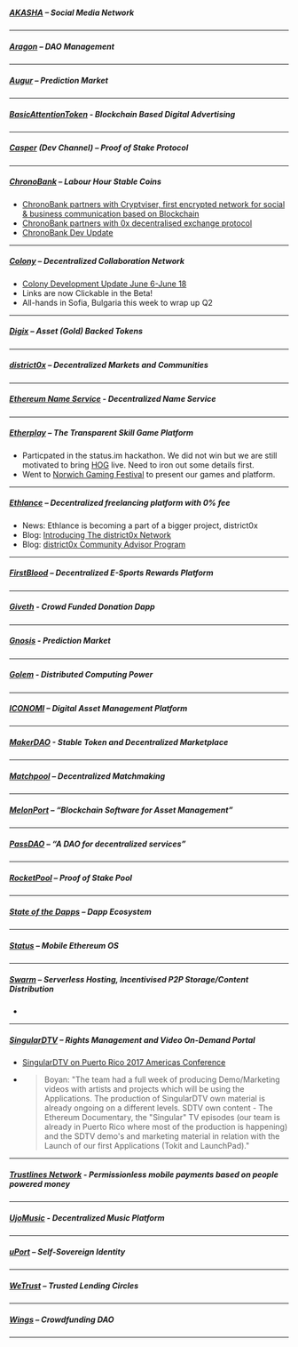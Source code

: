 
##### [AKASHA](http://akasha.world/) – Social Media Network


---
##### [Aragon](http://aragon.one/) – DAO Management


---
##### [Augur](https://augur.net/) – Prediction Market


---
##### [BasicAttentionToken](https://basicattentiontoken.org/) - Blockchain Based Digital Advertising


---  
##### [Casper](https://blog.ethereum.org/2015/08/01/introducing-casper-friendly-ghost/) (Dev Channel) – Proof of Stake Protocol

---
##### [ChronoBank](http://chronobank.io/) – Labour Hour Stable Coins
- [ChronoBank partners with Cryptviser, first encrypted network for social & business communication based on Blockchain](https://twitter.com/ChronobankNews/status/875691417213038593)
- [ChronoBank partners with 0x decentralised exchange protocol](https://twitter.com/ChronobankNews/status/875451519881011200)
- [ChronoBank Dev Update](https://twitter.com/ChronobankNews/status/875053230992105476)

---
##### [Colony](http://colony.io/) – Decentralized Collaboration Network
- [Colony Development Update June 6-June 18](https://www.reddit.com/r/joincolony/comments/6hy2kp/colony_development_update_june_6june_18/)
- Links are now Clickable in the Beta!
- All-hands in Sofia, Bulgaria this week to wrap up Q2
---
##### [Digix](https://digix.io/) – Asset (Gold) Backed Tokens

---
##### [district0x](https://district0x.io/) – Decentralized Markets and Communities

---
##### [Ethereum Name Service](https://ens.codetract.io) - Decentralized Name Service


---
##### [Etherplay](http://etherplay.io) – The Transparent Skill Game Platform
- Particpated in the status.im hackathon. We did not win but we are still motivated to bring [HOG](https://github.com/status-im/hackathon/issues/86) live. Need to iron out some details first.
- Went to [Norwich Gaming Festival](http://www.norwichgamingfestival.com/) to present our games and platform.

---
##### [Ethlance](http://ethlance.com/) – Decentralized freelancing platform with 0% fee
- News: Ethlance is becoming a part of a bigger project, district0x
- Blog: [Introducing The district0x Network](https://blog.district0x.io/introducing-the-district0x-network-5d45a72d364a)
- Blog: [district0x Community Advisor Program](https://blog.district0x.io/district0x-community-advisor-program-c4e0b15b1243)

---
##### [FirstBlood](https://firstblood.io/) – Decentralized E-Sports Rewards Platform

---
##### [Giveth](http://www.giveth.io/) - Crowd Funded Donation Dapp


---
##### [Gnosis](https://gnosis.pm/) - Prediction Market 


---  
##### [Golem](https://golem.network/) - Distributed Computing Power


---
##### [ICONOMI](https://iconomi.net/) – Digital Asset Management Platform

---
##### [MakerDAO](http://makerdao.com/) - Stable Token and Decentralized Marketplace


---
##### [Matchpool](http://matchpool.co/) – Decentralized Matchmaking


---
##### [MelonPort](https://melonport.com/) – “Blockchain Software for Asset Management”


---
##### [PassDAO](https://forum.passdao.org/) – “A DAO for decentralized services”

  
  ---
##### [RocketPool](http://www.rocketpool.net/) – Proof of Stake Pool


---
##### [State of the Dapps](https://dapps.ethercasts.com/) – Dapp Ecosystem


---
##### [Status](http://status.im/) – Mobile Ethereum OS

---
##### [Swarm](http://swarm-gateways.net/bzz:/theswarm.eth/) – Serverless Hosting, Incentivised P2P Storage/Content Distribution
- 

---
##### [SingularDTV](https://singulardtv.com/) – Rights Management and Video On-Demand Portal
- [SingularDTV on Puerto Rico 2017 Americas Conference](https://mobile.twitter.com/crozen1/status/875037083106148352)
- > Boyan: "The team had a full week of producing Demo/Marketing videos with artists and projects which will be using the Applications. The production of SingularDTV own material is already ongoing on a different levels. SDTV own content - The Ethereum Documentary, the "Singular" TV episodes (our team is already in Puerto Rico where most of the production is happening) and the SDTV demo's and marketing material in relation with the Launch of our first Applications (Tokit and LaunchPad)."

---
##### [Trustlines Network](http://trustlines.network) - Permissionless mobile payments based on people powered money


---
##### [UjoMusic](https://ujomusic.com/) - Decentralized Music Platform


---  
##### [uPort](https://www.uport.me/) – Self-Sovereign Identity 

---
##### [WeTrust](https://www.wetrust.io/) – Trusted Lending Circles


---
##### [Wings](https://wings.ai/) – Crowdfunding DAO


---

